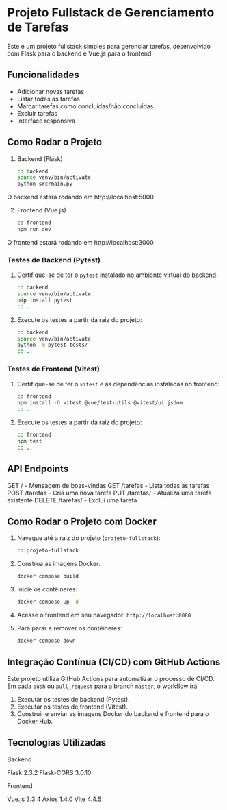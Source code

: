 # Projeto Fullstack de Gerenciamento de Tarefas

Este é um projeto fullstack simples para gerenciar tarefas, desenvolvido com Flask para o backend e Vue.js para o frontend.

## Funcionalidades

- Adicionar novas tarefas
- Listar todas as tarefas
- Marcar tarefas como concluídas/não concluídas
- Excluir tarefas
- Interface responsiva

## Como Rodar o Projeto

1. Backend (Flask)
   ```bash
   cd backend
   source venv/bin/activate
   python src/main.py
   ```
O backend estará rodando em http://localhost:5000

2. Frontend (Vue.js)
   ```bash
   cd frontend
   npm run dev
   ```
O frontend estará rodando em http://localhost:3000

### Testes de Backend (Pytest)

1. Certifique-se de ter o `pytest` instalado no ambiente virtual do backend:
   ```bash
   cd backend
   source venv/bin/activate
   pip install pytest
   cd ..
   ```

2. Execute os testes a partir da raiz do projeto:
   ```bash
   cd backend
   source venv/bin/activate
   python -m pytest tests/
   cd ..
   ```

### Testes de Frontend (Vitest)

1. Certifique-se de ter o `vitest` e as dependências instaladas no frontend:
   ```bash
   cd frontend
   npm install -D vitest @vue/test-utils @vitest/ui jsdom
   cd ..
   ```

2. Execute os testes a partir da raiz do projeto:
   ```bash
   cd frontend
   npm test
   cd ..
   ```

## API Endpoints

GET / - Mensagem de boas-vindas
GET /tarefas - Lista todas as tarefas
POST /tarefas - Cria uma nova tarefa
PUT /tarefas/<id> - Atualiza uma tarefa existente
DELETE /tarefas/<id> - Exclui uma tarefa

## Como Rodar o Projeto com Docker

1.  Navegue até a raiz do projeto (`projeto-fullstack`):
    ```bash
    cd projeto-fullstack
    ```

2.  Construa as imagens Docker:
    ```bash
    docker compose build
    ```

3.  Inicie os contêineres:
    ```bash
    docker compose up -d
    ```

4.  Acesse o frontend em seu navegador: `http://localhost:8080`

5.  Para parar e remover os contêineres:
    ```bash
    docker compose down
    ```

## Integração Contínua (CI/CD) com GitHub Actions

Este projeto utiliza GitHub Actions para automatizar o processo de CI/CD. Em cada `push` ou `pull_request` para a branch `master`, o workflow irá:

1.  Executar os testes de backend (Pytest).
2.  Executar os testes de frontend (Vitest).
3.  Construir e enviar as imagens Docker do backend e frontend para o Docker Hub.

## Tecnologias Utilizadas

Backend

Flask 2.3.2
Flask-CORS 3.0.10

Frontend

Vue.js 3.3.4
Axios 1.4.0
Vite 4.4.5